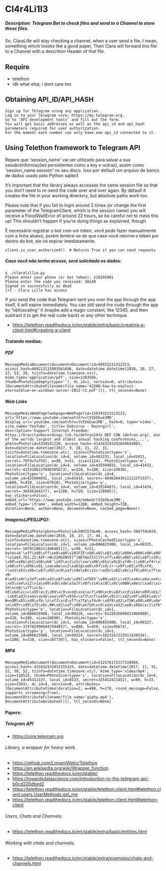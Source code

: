 # Cl4r4Li1l3
##### Description: Telegram Bot to check files and send to a Channel to store these files.
So, ClaraLille will stay checking a channel, when a user send a file, I mean, something which loooks like a good paper, Then Clara will forward this file to a Channel with a descrition Header of that file. 

## Require
- telethon
- idk what else, i dont care too

## Obtaining API_ID/API_HASH
    Sign up for Telegram using any application.
    Log in to your Telegram core: https://my.telegram.org.
    Go to ‘API development tools’ and fill out the form.
    You will get basic addresses as well as the api_id and api_hash parameters required for user authorization.
    For the moment each number can only have one api_id connected to it.

## Using Telethon framework to Telegram API 
Repare que 'session_name' vai ser utilizado para salvar a sua sessão(informações persistentes como a key e outras), assim como 'session_name.session' no seu disco. Isso por default um arquivo de banco de dados usado pelo Python sqlite3

It’s important that the library always accesses the same session file so that you don’t need to re-send the code over and over again. By default it creates the file in your working directory, but absolute paths work too.


Please note that if you fail to login around 5 times (or change the first parameter of the TelegramClient, which is the session name) you will receive a FloodWaitError of around 22 hours, so be careful not to mess this up! This shouldn’t happen if you’re doing things as explained, though.

É necessário registrar o bot com um token, vocẽ pode fazer manualmente com a linha abaixo, porém lembre-se de que caso você retorne o token por dentro do bot, ele irá expirar imediatamente. 
```
client.is_user_authorized()  # Returns True if you can send requests
```
##### Caso você não tenha acesso, será solicitado os dados: 
```
$ ./claralillie.py 
Please enter your phone (or bot token): 218292901
Please enter the code you received: 28149
Signed in successfully as dead
[+] - Clara Lille has access
```

If you send the code that Telegram sent you over the app through the app itself, it will expire immediately. You can still send the code through the app by “obfuscating” it (maybe add a magic constant, like 12345, and then subtract it to get the real code back) or any other technique.

- https://telethon.readthedocs.io/en/stable/extra/basic/creating-a-client.html#creating-a-client



#### Tratando medias:
##### PDF 
```
MessageMediaDocument(document=Document(id=50915231312313, access_hash=489213131903561696, date=datetime.datetime(2018, 10, 27, 17, 53, 39, tzinfo=datetime.timezone.utc), mime_type='application/pdf', size=1383566, thumb=PhotoSizeEmpty(type=''), dc_id=1, version=0, attributes=[DocumentAttributeFilename(file_name='42280-how-to-exploit-eternalblue-on-windows-server-2012-r2.pdf')]), ttl_seconds=None)
```
##### Web Links 
```
MessageMediaWebPage(webpage=WebPage(id=150343213123123, url='https://www.youtube.com/watch?v=lVIbSbueJM0', display_url='youtube.com/watch?v=lVIbSbueJM0', hash=0, type='video', site_name='YouTube', title='Dubvirus - Razorgirl', description='Support Internet Freedom: https://GravitasRecordings.lnk.to/defcon24Yo DEF CON (defcon.org), one of the worlds largest and oldest annual hacking conferences,...', photo=Photo(id=5324541220, access_hash=-414343243242654654803, date=datetime.datetime(2017, 9, 28, 21, 22, 31, tzinfo=datetime.timezone.utc), sizes=[PhotoSize(type='s', location=FileLocation(dc_id=4, volume_id=463231, local_id=41431, secret=-79fdsfa759), w=90, h=51, size=1124), PhotoSize(type='m', location=FileLocation(dc_id=4, volume_id=435504831, local_id=41432, secret=-4324186137690385873), w=320, h=180, size=14838), PhotoSize(type='x', location=FileLocation(dc_id=4, volume_id=435504831, local_id=41433, secret=-48463643611112371337), w=800, h=450, size=67018), PhotoSize(type='y', location=FileLocation(dc_id=4, volume_id=435504831, local_id=41434, secret=-36436364377), w=1280, h=720, size=128095)], has_stickers=False), embed_url='https://www.youtube.com/embed/lVIbSbueJM0', embed_type='iframe', embed_width=1280, embed_height=720, duration=None, author=None, document=None, cached_page=None))
```
##### Imagens(JPEG/JPG):
```
MessageMediaPhoto(photo=Photo(id=50915fds48, access_hash=-3997fds019, date=datetime.datetime(2018, 10, 27, 17, 44, 4, tzinfo=datetime.timezone.utc), sizes=[PhotoCachedSize(type='s', location=FileLocation(dc_id=1, volume_id=806025988, local_id=99325, secret=-1079118621146640111), w=90, h=51, bytes=b'\xff\xd8\xff\xe0\x00\x10JFIF\x00\x01\x01\x01\x00H\x00H\x00\x00\xff\xdb\x00C\x00\x0e\n\x0b\r\x0b\t\x0e\r\x0c\r\x10\x0f\x0e\x11\x16$\x17\x16\x14\x14\x16, !\x1a$4.763.22:ASF:=N>22HbINVX]^]8EfmeZlS[]Y\xff\xdb\x00C\x01\x0f\x10\x10\x16\x13\x16*\x17\x17*Y;2;YYYYYYYYYYYYYYYYYYYYYYYYYYYYYYYYYYYYYYYYYYYYYYYYYY\xff\xc0\x00\x11\x08\x003\x00Z\x03\x01"\x00\x02\x11\x01\x03\x11\x01\xff\xc4\x00\x1b\x00\x00\x02\x03\x01\x01\x01\x00\x00\x00\x00\x00\x00\x00\x00\x00\x00\x03\x05\x00\x02\x04\x06\x01\x07\xff\xc4\x008\x10\x00\x02\x01\x03\x02\x03\x03\x07\x0c\x03\x01\x00\x00\x00\x00\x00\x01\x02\x03\x00\x04\x11\x12!\x051Q\x13"A\x14\x15Ta\x93\xb1\xd1\x0623BDSbq\x81\x91\x92\xe1#r\xa1\xc1\xff\xc4\x00\x18\x01\x00\x03\x01\x01\x00\x00\x00\x00\x00\x00\x00\x00\x00\x00\x00\x00\x01\x03\x04\x00\x02\xff\xc4\x00\x1f\x11\x00\x02\x02\x01\x05\x01\x01\x00\x00\x00\x00\x00\x00\x00\x00\x00\x00\x01\x02\x11\x03\x12!12Aa\x13\xff\xda\x00\x0c\x03\x01\x00\x02\x11\x03\x11\x00?\x00\xe8&\xb1\xb6\xb8`\xd3\xc1\x1c\xac\x06\x01u\x0c@\xfdh~j\xb0\xf4+\x7ff*\x9c7\x8e[\xdd\x92\x97\x01m\xe4\xce\xd9m\x9b\xf5\xa7\x06!\xd2\x9bh\xe3qO\x9a\xec=\n\xdf\xd9\x8a\x9ek\xb0\xf4;\x7ff)\xa1\x88ULTv\x06\xe2\xbf5\xd8z\x1d\xbf\xb3\x15\xe1\xe1V\'\xec\x90{1L\x8cUC\x1d\x1d\x81\xb8\x96H8DNU\xbc\x89\x1clA*\x08\xa1\x96\xe1\nN&\xb2\x07\xfd\xd6\xb9n.\xc1x\xc5\xe0+\x93\xda\xb7N\xb5\x90\xc8\xa0\xfc\xc1\xfa\xe3\xe1\\k\xf8u\xa7\xe9\xd8\x16\xe1#\x94\xb6_\xcdhe\xb8P\xe5-\x98\xfc\x99k\x91.\xacwOw\xc2\xa8Jg\xe6\x9f\xdc|+~\x9f\x01\xf9\xfd;(\xe1\xb1\x9b=\x87\x93\xc9\xa7\x9e\x8c\x1c~\xd5<\x82\x0c\xfd\x04\x7f\xc4V\x0f\x91\xc8\x1ek\xbc\xf8*\xfb\xcdu~M\xea\xa6\xc6I\xab\xa1n->N-A\xd5\x9c\x1eT\xe6\xd3\x8f\xdc\xd9[\xf6EV`\x08\xd2\\\x93\xa4x\x8a\xe4\xda\xe6F\xc1f$\x8f\x13E[\x82b$\x97:F\xfb\xedSjeT\x9f\xa7}e\xf2\x8e\xdeH\x9b\xcb\x07c \xe5\xa4\x12\x1a\x99\xdb\xde\xda]F\x8f\x14\xc8C\x9c\x00N\x0ezc\xad|\xc4\xf1\x00\x08\xc1\'H\xe7\xa4w\x8d\x1a\x0b\x91pX$D\xb8\x1a\xb4\xafJ\xda\xeb\x93h\xbe\x19\xf4\x99n\xada\x90G%\xc4j\xe7\x92\x96\xde\xab\x15\xdd\xb4\xf7\r\x0cR\x06u\x19\xdb\x91\xfc\x8d|\xf7\xb5\x06R\xa5H }m\xce@;\x7f\xc1L-nE\xbd\xcc=\x85\xc1\x8d\xc9\xce@\xce\xc7\x96\xc6\x83\xcd\x14e\x89\xb1/\x1b%x\xfd\xf6>\xf5\xbd\xf5\x9eC*\x82XcoW\xc2\xbd\xe22\xf6\xdcN\xe2\\\xea\xd7#6z\xe4\xd1\x1bO\xd5\xecN\xd9\xfa:\x17{\x82\xabc\x01\xc6v\xa9F\x95r2\n\x91\xf8S\x18\xa1\x15#\x98"\xba\x00\xc7\x84\xdd\xcbi\r\xdbE\x8e\xf2\xa89\xf09\xc85\xd2\xad\xcbi\x1a\xe6}x\xefw\x8f:\xe78*#\xb4\xab ,\xbd\xd3\xa4x\xe3&\xaa\xd7\x93k=\xf3\xcf\xa5K\x91Jr\xd2\x9f\x05X\xdcc\x1bk\x90n\xb0\xe9*\xa8q\xa39<\xf3\x8c\x9a\x02\xaa\x95#\x7f\x03\xcb\xfb\xa6\x97\t\x1cV\xe9\x82\xa1\xde7s\x8f\xc46\x14\xad!\'\x9a\x91\xc8\xe7\x04\xd3a+Bf\xa8\xf1V6a\xb1#>\x03\x07\xdf[\xf8F\x98\xaf\xbb\xb9%\x91\x97q\x8e\x9e\xba\xc4CH\xc31\x003\xe0\x98\xad\xdc\x1d\x04W\xda\x9f+\xa5\x1c\xe4\x8e{V\xcb\xd1\x83\x1fdU\xe4\x0c\xef&4`\x9c\x8e\x87\x15\xa9\x99_\x85!\x8fm\xd7$\xf5\x14\x1e!*vk\xa4.w;~~5Y&Aki\x14x\x00)f9\xf1<\xe9Ui\x0e\xe1\xb4,e,\xc4\xa88\xad\x8c\x8c\xa3\x0c\xdb\x91\x9d\xa8~Iq+\xebH\x89V\xdc\x11D~\x1f>6\xb7<\xba\x7fuA8<\xb0\xc0\xee\xe3\x9eumA\x90\x06?W=uQM\x85\xd9\xfb;\n\xf3\xcd\xf7\x7fp\xf4v0~\x0f9\x82\xf5W\x00\x89\x0e\x93\xbf*u%\x84FG&V\x04\x93\x90\r!\x82\xda\xe6;\x84B\x85\x18\xf7\xc6GJn\xbc5\xd9A{\xb2\x18\x8c\x91\x8eF\xa5\xcdJWtU\x87x\xd5X\x96\xe1\x98\xb62p6\x02\x8fr\x8aQ\x9bH\xce\x85<\xbdu*S\x9f\x82\xd7\xa6\x01\xb3mG\x84\xe9\x91\x88\xdbj\x95)\x8f\x81Q))\'\x99\'sV\x8c\x96U\x04\x92\x07!\xd3z\x95(x\x1fJ\x95\x1a\x1bn\x9f\xf9Z\xb8th\xc9!dV!\x80\x19\x19\xf0?\n\x95+\x99\xf5\x0c;##\x01\xaf\x90\xe7SH\xc0\xda\xa5J\xe8\x08a\xc1\xfb\xabpG=#\xdf[Zyu\xb7\xf9\x1b\x9dJ\x954\xd5\xcd\x95b\xe8\x8f\xff\xd9'), PhotoSize(type='m', location=FileLocation(dc_id=1, volume_id=806025988, local_id=99326, secret=-8122635699413968908), w=320, h=180, size=18690), PhotoSize(type='x', location=FileLocation(dc_id=1, volume_id=806025988, local_id=99327, secret=-3747029989447944857), w=800, h=450, size=95674), PhotoSize(type='y', location=FileLocation(dc_id=1, volume_id=806025988, local_id=99324, secret=1023167122911426534), w=1280, h=720, size=185739)], has_stickers=False), ttl_seconds=None)
```

##### MP4 
```
MessageMediaDocument(document=Document(id=532576172337318944, access_hash=-432432432432155325, date=datetime.datetime(2017, 11, 15, 22, 50, 52, tzinfo=datetime.timezone.utc), mime_type='video/mp4', size=118515, thumb=PhotoSize(type='s', location=FileLocation(dc_id=4, volume_id=45312137, local_id=8533, secret=325452421452), w=90, h=33, size=1503), dc_id=4, version=0, attributes=[DocumentAttributeVideo(duration=2, w=480, h=178, round_message=False, supports_streaming=True), DocumentAttributeFilename(file_name='giphy.mp4'), DocumentAttributeAnimated()]), ttl_seconds=None)
```

#### Papers: 
##### Telegram API
- https://core.telegram.org

###### Library, a wrapper for heavy work.
- https://github.com/LonamiWebs/Telethon
- https://en.wikipedia.org/wiki/Wrapper_function
- https://telethon.readthedocs.io/en/stable/
- https://towardsdatascience.com/introduction-to-the-telegram-api-b0cd220dbed2
- https://telethon.readthedocs.io/en/stable/telethon.client.html#telethon.client.users.UserMethods.get_me
- https://telethon.readthedocs.io/en/stable/telethon.client.html#telethon-client
###### Users, Chats and Channels:
- https://telethon.readthedocs.io/en/stable/extra/basic/entities.html
###### Working with chats and channels;
- https://telethon.readthedocs.io/en/stable/extra/examples/chats-and-channels.html
